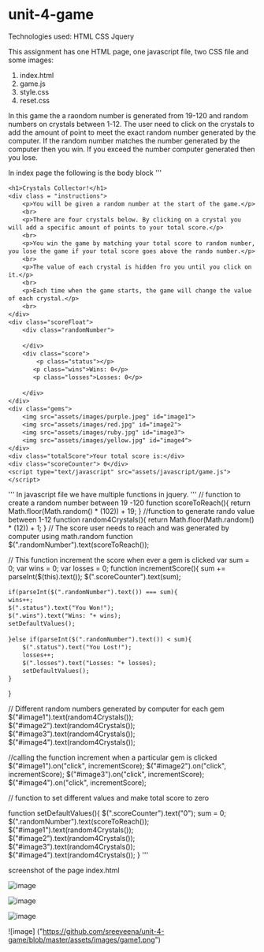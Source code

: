 # unit-4-game

Technologies used:
HTML
CSS
Jquery

This assignment has one HTML page, one javascript file, two CSS file and some images:
1. index.html
2. game.js
3. style.css
4. reset.css

In this game the a raondom number is generated from 19-120 and random numbers on crystals between 1-12. The user need to click on the crystals to add the amount of point to meet the exact random number generated by the computer. If the random number matches the number generated by the computer then you win. If you exceed the number computer generated then you lose. 

In index page the following is the body block 
'''
<body>

    <h1>Crystals Collector!</h1>
    <div class = "instructions">
        <p>You will be given a random number at the start of the game.</p>
        <br>
        <p>There are four crystals below. By clicking on a crystal you will add a specific amount of points to your total score.</p>
        <br>
        <p>You win the game by matching your total score to random number, you lose the game if your total score goes above the rando number.</p>
        <br>
        <p>The value of each crystal is hidden fro you until you click on it.</p>
        <br>
        <p>Each time when the game starts, the game will change the value of each crystal.</p>
        <br>
    </div>
    <div class="scoreFloat">
        <div class="randomNumber">

        </div>
        <div class="score">
            <p class="status"></p>
           <p class="wins">Wins: 0</p>
           <p class="losses">Losses: 0</p>
           
        </div>
    </div>
    <div class="gems">
        <img src="assets/images/purple.jpeg" id="image1">
        <img src="assets/images/red.jpg" id="image2">
        <img src="assets/images/ruby.jpg" id="image3">
        <img src="assets/images/yellow.jpg" id="image4">
    </div>
    <div class="totalScore">Your total score is:</div>
    <div class="scoreCounter"> 0</div>
    <script type="text/javascript" src="assets/javascript/game.js"></script>
</body>
'''
In javascript file  we have multiple functions in jquery.
'''
// function to create a random number between 19 -120
function scoreToReach(){
   return Math.floor(Math.random() * (102)) + 19;
}
//function to generate rando value between 1-12
function random4Crystals(){
   return Math.floor(Math.random() * (12)) + 1;
}
// The score user needs to reach and was generated by computer using math.random function
 $(".randomNumber").text(scoreToReach());

// This function increment the score when ever a gem is clicked
var sum = 0;
var wins = 0;
var losses = 0;
function incrementScore(){
    sum += parseInt($(this).text());
    $(".scoreCounter").text(sum);

    if(parseInt($(".randomNumber").text()) === sum){
    wins++;
    $(".status").text("You Won!");
    $(".wins").text("Wins: "+ wins);
    setDefaultValues();
    
    }else if(parseInt($(".randomNumber").text()) < sum){
        $(".status").text("You Lost!");
        losses++;
        $(".losses").text("Losses: "+ losses);
        setDefaultValues();
    }
    
}

// Different random numbers generated by computer for each gem
 $("#image1").text(random4Crystals());
 $("#image2").text(random4Crystals());
 $("#image3").text(random4Crystals());
 $("#image4").text(random4Crystals());

//calling the function increment when a particular gem is clicked
$("#image1").on("click", incrementScore);
$("#image2").on("click", incrementScore);
$("#image3").on("click", incrementScore);
$("#image4").on("click", incrementScore);

// function to set different values and make total score to zero

function setDefaultValues(){
    $(".scoreCounter").text("0");
    sum = 0;
    $(".randomNumber").text(scoreToReach());
    $("#image1").text(random4Crystals());
     $("#image2").text(random4Crystals());
     $("#image3").text(random4Crystals());
     $("#image4").text(random4Crystals());
}
'''

screenshot of the page
index.html

![image]("https://user-images.githubusercontent.com/7834767/66691809-d6afe780-ec4d-11e9-90bc-34b5addae7df.png")


![image]("https://user-images.githubusercontent.com/7834767/66691682-eb3fb000-ec4c-11e9-855b-113a415fb3a2.png")

![image]("https://user-images.githubusercontent.com/7834767/66691695-04486100-ec4d-11e9-8550-c3831345bc42.png")

![image] ("https://github.com/sreeveena/unit-4-game/blob/master/assets/images/game1.png")
